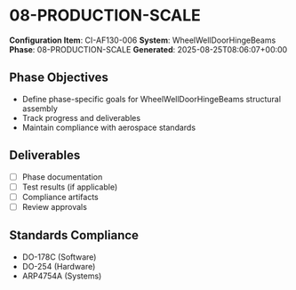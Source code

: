 # 08-PRODUCTION-SCALE

**Configuration Item**: CI-AF130-006
**System**: WheelWellDoorHingeBeams
**Phase**: 08-PRODUCTION-SCALE
**Generated**: 2025-08-25T08:06:07+00:00

## Phase Objectives
- Define phase-specific goals for WheelWellDoorHingeBeams structural assembly
- Track progress and deliverables
- Maintain compliance with aerospace standards

## Deliverables
- [ ] Phase documentation
- [ ] Test results (if applicable)
- [ ] Compliance artifacts
- [ ] Review approvals

## Standards Compliance
- DO-178C (Software)
- DO-254 (Hardware)
- ARP4754A (Systems)

